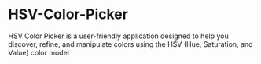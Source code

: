 # HSV-Color-Picker
HSV Color Picker is a user-friendly application designed to help you discover, refine, and manipulate colors using the HSV (Hue, Saturation, and Value) color model
